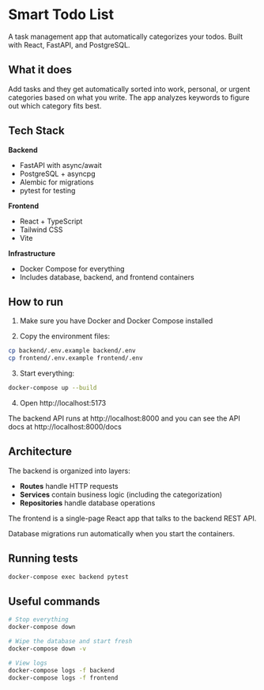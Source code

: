 # Smart Todo List

A task management app that automatically categorizes your todos. Built with React, FastAPI, and PostgreSQL.

## What it does

Add tasks and they get automatically sorted into work, personal, or urgent categories based on what you write. 
The app analyzes keywords to figure out which category fits best.

## Tech Stack

**Backend**
- FastAPI with async/await
- PostgreSQL + asyncpg
- Alembic for migrations
- pytest for testing

**Frontend**
- React + TypeScript
- Tailwind CSS
- Vite

**Infrastructure**
- Docker Compose for everything
- Includes database, backend, and frontend containers

## How to run

1. Make sure you have Docker and Docker Compose installed

2. Copy the environment files:
```bash
cp backend/.env.example backend/.env
cp frontend/.env.example frontend/.env
```

3. Start everything:
```bash
docker-compose up --build
```

4. Open http://localhost:5173

The backend API runs at http://localhost:8000 and you can see the API docs at http://localhost:8000/docs

## Architecture

The backend is organized into layers:
- **Routes** handle HTTP requests
- **Services** contain business logic (including the categorization)
- **Repositories** handle database operations

The frontend is a single-page React app that talks to the backend REST API.

Database migrations run automatically when you start the containers.

## Running tests

```bash
docker-compose exec backend pytest
```

## Useful commands

```bash
# Stop everything
docker-compose down

# Wipe the database and start fresh
docker-compose down -v

# View logs
docker-compose logs -f backend
docker-compose logs -f frontend
```
